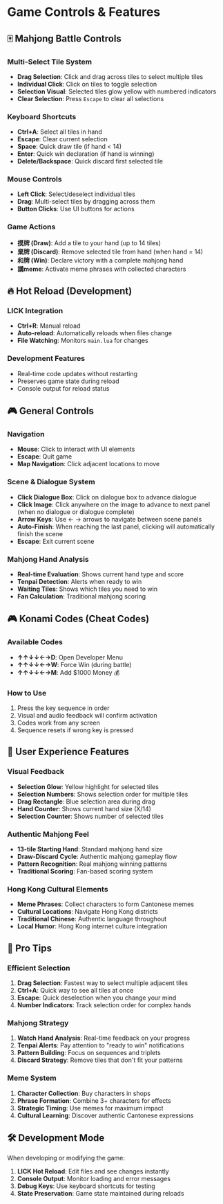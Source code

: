 # Game Controls & Features

## 🀄️ Mahjong Battle Controls

### Multi-Select Tile System
- **Drag Selection**: Click and drag across tiles to select multiple tiles
- **Individual Click**: Click on tiles to toggle selection
- **Selection Visual**: Selected tiles glow yellow with numbered indicators
- **Clear Selection**: Press `Escape` to clear all selections

### Keyboard Shortcuts
- **Ctrl+A**: Select all tiles in hand
- **Escape**: Clear current selection
- **Space**: Quick draw tile (if hand < 14)
- **Enter**: Quick win declaration (if hand is winning)
- **Delete/Backspace**: Quick discard first selected tile

### Mouse Controls
- **Left Click**: Select/deselect individual tiles
- **Drag**: Multi-select tiles by dragging across them
- **Button Clicks**: Use UI buttons for actions

### Game Actions
- **摸牌 (Draw)**: Add a tile to your hand (up to 14 tiles)
- **棄牌 (Discard)**: Remove selected tile from hand (when hand = 14)
- **和牌 (Win)**: Declare victory with a complete mahjong hand
- **講meme**: Activate meme phrases with collected characters

## 🔥 Hot Reload (Development)

### LICK Integration
- **Ctrl+R**: Manual reload
- **Auto-reload**: Automatically reloads when files change
- **File Watching**: Monitors `main.lua` for changes

### Development Features
- Real-time code updates without restarting
- Preserves game state during reload
- Console output for reload status

## 🎮 General Controls

### Navigation
- **Mouse**: Click to interact with UI elements
- **Escape**: Quit game
- **Map Navigation**: Click adjacent locations to move

### Scene & Dialogue System
- **Click Dialogue Box**: Click on dialogue box to advance dialogue
- **Click Image**: Click anywhere on the image to advance to next panel (when no dialogue or dialogue complete)
- **Arrow Keys**: Use ← → arrows to navigate between scene panels
- **Auto-Finish**: When reaching the last panel, clicking will automatically finish the scene
- **Escape**: Exit current scene

### Mahjong Hand Analysis
- **Real-time Evaluation**: Shows current hand type and score
- **Tenpai Detection**: Alerts when ready to win
- **Waiting Tiles**: Shows which tiles you need to win
- **Fan Calculation**: Traditional mahjong scoring

## 🎮 Konami Codes (Cheat Codes)

### Available Codes
- **↑↑↓↓←→D**: Open Developer Menu
- **↑↑↓↓←→W**: Force Win (during battle)
- **↑↑↓↓←→M**: Add $1000 Money 💰

### How to Use
1. Press the key sequence in order
2. Visual and audio feedback will confirm activation
3. Codes work from any screen
4. Sequence resets if wrong key is pressed

## 📱 User Experience Features

### Visual Feedback
- **Selection Glow**: Yellow highlight for selected tiles
- **Selection Numbers**: Shows selection order for multiple tiles
- **Drag Rectangle**: Blue selection area during drag
- **Hand Counter**: Shows current hand size (X/14)
- **Selection Counter**: Shows number of selected tiles

### Authentic Mahjong Feel
- **13-tile Starting Hand**: Standard mahjong hand size
- **Draw-Discard Cycle**: Authentic mahjong gameplay flow
- **Pattern Recognition**: Real mahjong winning patterns
- **Traditional Scoring**: Fan-based scoring system

### Hong Kong Cultural Elements
- **Meme Phrases**: Collect characters to form Cantonese memes
- **Cultural Locations**: Navigate Hong Kong districts
- **Traditional Chinese**: Authentic language throughout
- **Local Humor**: Hong Kong internet culture integration

## 🎯 Pro Tips

### Efficient Selection
1. **Drag Selection**: Fastest way to select multiple adjacent tiles
2. **Ctrl+A**: Quick way to see all tiles at once
3. **Escape**: Quick deselection when you change your mind
4. **Number Indicators**: Track selection order for complex hands

### Mahjong Strategy
1. **Watch Hand Analysis**: Real-time feedback on your progress
2. **Tenpai Alerts**: Pay attention to "ready to win" notifications
3. **Pattern Building**: Focus on sequences and triplets
4. **Discard Strategy**: Remove tiles that don't fit your patterns

### Meme System
1. **Character Collection**: Buy characters in shops
2. **Phrase Formation**: Combine 3+ characters for effects
3. **Strategic Timing**: Use memes for maximum impact
4. **Cultural Learning**: Discover authentic Cantonese expressions

## 🛠️ Development Mode

When developing or modifying the game:
1. **LICK Hot Reload**: Edit files and see changes instantly
2. **Console Output**: Monitor loading and error messages
3. **Debug Keys**: Use keyboard shortcuts for testing
4. **State Preservation**: Game state maintained during reloads